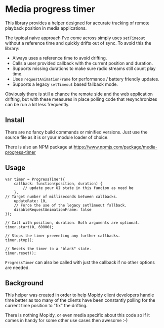 Media progress timer
====================

This library provides a helper designed for accurate tracking of remote
playback position in media applications.

The typical naive approach I've come across simply uses ``setTimeout`` without
a reference time and quickly drifts out of sync. To avoid this the library:

- Always uses a reference time to avoid drifting.
- Calls a user provided callback with the current position and duration.
- Supports missing durations to make sure radio streams still count play time.
- Uses ``requestAnimationFrame`` for performance / battery friendly updates.
- Supports a legacy ``setTimeout`` based fallback mode.

Obviously there is still a chance the remote side and the web application
drifting, but with these measures in place polling code that resynchronizes
can be run a lot less frequently.

Install
-------

There are no fancy build commands or minified versions. Just use the source
file as it is or your module loader of choice.

There is also an NPM package at https://www.npmjs.com/package/media-progress-timer

Usage
-----

    var timer = ProgressTimer({
        callback: function(position, duration) {
            // update your UI state in this funcion as need be
        },
	// Target number of milliseconds between callbacks.
        updateRate: 10,
        // Force the use of the legacy setTimeout fallback.
        disableRequestAnimationFrame: false
    });

    // Call with position, duration. Both arguments are optional.
    timer.start(0, 60000);

    // Stops the timer preventing any further callbacks.
    timer.stop();

    // Resets the timer to a "blank" state.
    timer.reset();


``ProgressTimer`` can also be called with just the callback if no other options
are needed.

Background
----------

This helper was created in order to help Mopidy client developers handle time
better as too many of the clients have been constantly polling for the current
time position to "fix" the drifting.

There is nothing Mopidy, or even media specific about this code so if it comes
in handy for some other use cases then awesome :-)
